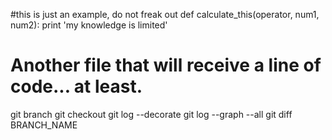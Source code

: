 #this is just an example, do not freak out
def calculate_this(operator, num1, num2):
   print 'my knowledge is limited'     
# Another file that will receive a line of code... at least.  

git branch
git checkout
git log --decorate
git log --graph --all
git diff BRANCH_NAME
